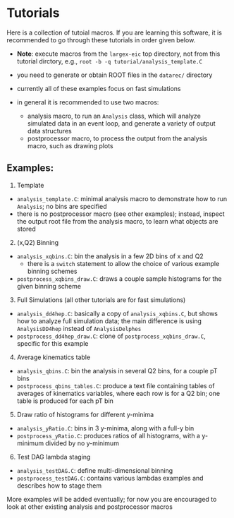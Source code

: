 # Tutorials

Here is a collection of tutoial macros. If you are learning this software,
it is recommended to go through these tutorials in order given below.

- **Note**: execute macros from the `largex-eic` top directory, not from
this tutorial dirctory, e.g., `root -b -q tutorial/analysis_template.C`

- you need to generate or obtain ROOT files in the `datarec/` directory

- currently all of these examples focus on fast simulations

- in general it is recommended to use two macros:
  - analysis macro, to run an `Analysis` class, which will analyze 
    simulated data in an event loop, and generate a variety of output
    data structures
  - postprocessor macro, to process the output from the analysis macro,
    such as drawing plots

## Examples:

1. Template
  - `analysis_template.C`: minimal analysis macro to demonstrate how
    to run `Analysis`; no bins are specified
  - there is no postprocessor macro (see other examples); instead, inspect
    the output root file from the analysis macro, to learn what objects
    are stored

2. (x,Q2) Binning
  - `analysis_xqbins.C`: bin the analysis in a few 2D bins of x and Q2
    - there is a `switch` statement to allow the choice of various
      example binning schemes
  - `postprocess_xqbins_draw.C`: draws a couple sample histograms for
    the given binning scheme

3. Full Simulations (all other tutorials are for fast simulations)
  - `analysis_dd4hep.C`: basically a copy of `analysis_xqbins.C`,
    but shows how to analyze full simulation data; the main difference
    is using `AnalysisDD4hep` instead of `AnalysisDelphes`
  - `postprocess_dd4hep_draw.C`: clone of `postprocess_xqbins_draw.C`,
    specific for this example

4. Average kinematics table
  - `analysis_qbins.C`: bin the analysis in several Q2 bins, for a couple
    pT bins
  - `postprocess_qbins_tables.C`: produce a text file containing tables
    of averages of kinematics variables, where each row is for a Q2 bin;
    one table is produced for each pT bin

5. Draw ratio of histograms for different y-minima
  - `analysis_yRatio.C`: bins in 3 y-minima, along with a full-y bin
  - `postprocess_yRatio.C`: produces ratios of all histograms, with
    a y-minimum divided by no y-minimum

6. Test DAG lambda staging
  - `analysis_testDAG.C`: define multi-dimensional binning
  - `postprocess_testDAG.C`: contains various lambdas examples and
    describes how to stage them

More examples will be added eventually; for now you are encouraged to
look at other existing analysis and postprocessor macros

